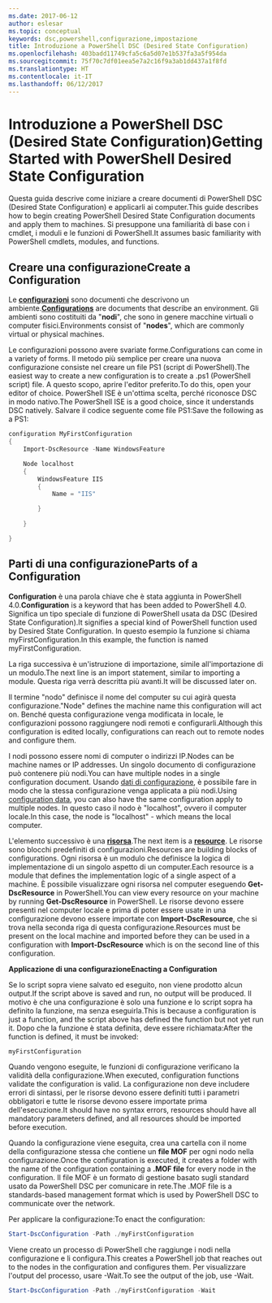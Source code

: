 ```yaml
---
ms.date: 2017-06-12
author: eslesar
ms.topic: conceptual
keywords: dsc,powershell,configurazione,impostazione
title: Introduzione a PowerShell DSC (Desired State Configuration)
ms.openlocfilehash: 403badd11749cfa5c6a5d07e1b537fa3a5f954da
ms.sourcegitcommit: 75f70c7df01eea5e7a2c16f9a3ab1dd437a1f8fd
ms.translationtype: HT
ms.contentlocale: it-IT
ms.lasthandoff: 06/12/2017
---
```

# <a name="getting-started-with-powershell-desired-state-configuration"></a><span data-ttu-id="2c48f-103">Introduzione a PowerShell DSC (Desired State Configuration)</span><span class="sxs-lookup"><span data-stu-id="2c48f-103">Getting Started with PowerShell Desired State Configuration</span></span> #

<span data-ttu-id="2c48f-104">Questa guida descrive come iniziare a creare documenti di PowerShell DSC (Desired State Configuration) e applicarli ai computer.</span><span class="sxs-lookup"><span data-stu-id="2c48f-104">This guide describes how to begin creating PowerShell Desired State Configuration documents and apply them to machines.</span></span> <span data-ttu-id="2c48f-105">Si presuppone una familiarità di base con i cmdlet, i moduli e le funzioni di PowerShell.</span><span class="sxs-lookup"><span data-stu-id="2c48f-105">It assumes basic familiarity with PowerShell cmdlets, modules, and functions.</span></span> 


## <a name="create-a-configuration"></a><span data-ttu-id="2c48f-106">Creare una configurazione</span><span class="sxs-lookup"><span data-stu-id="2c48f-106">Create a Configuration</span></span> ##

<span data-ttu-id="2c48f-107">Le [**configurazioni**](https://msdn.microsoft.com/en-us/powershell/dsc/configurations) sono documenti che descrivono un ambiente.</span><span class="sxs-lookup"><span data-stu-id="2c48f-107">[**Configurations**](https://msdn.microsoft.com/en-us/powershell/dsc/configurations) are documents that describe an environment.</span></span> <span data-ttu-id="2c48f-108">Gli ambienti sono costituiti da "**nodi**", che sono in genere macchine virtuali o computer fisici.</span><span class="sxs-lookup"><span data-stu-id="2c48f-108">Environments consist of "**nodes**", which are commonly virtual or physical machines.</span></span> 

<span data-ttu-id="2c48f-109">Le configurazioni possono avere svariate forme.</span><span class="sxs-lookup"><span data-stu-id="2c48f-109">Configurations can come in a variety of forms.</span></span> <span data-ttu-id="2c48f-110">Il metodo più semplice per creare una nuova configurazione consiste nel creare un file PS1 (script di PowerShell).</span><span class="sxs-lookup"><span data-stu-id="2c48f-110">The easiest way to create a new configuration is to create a .ps1 (PowerShell script) file.</span></span> <span data-ttu-id="2c48f-111">A questo scopo, aprire l'editor preferito.</span><span class="sxs-lookup"><span data-stu-id="2c48f-111">To do this, open your editor of choice.</span></span> <span data-ttu-id="2c48f-112">PowerShell ISE è un'ottima scelta, perché riconosce DSC in modo nativo.</span><span class="sxs-lookup"><span data-stu-id="2c48f-112">The PowerShell ISE is a good choice, since it understands DSC natively.</span></span> <span data-ttu-id="2c48f-113">Salvare il codice seguente come file PS1:</span><span class="sxs-lookup"><span data-stu-id="2c48f-113">Save the following as a PS1:</span></span>

```powershell
configuration MyFirstConfiguration
{
    Import-DscResource -Name WindowsFeature

    Node localhost
    {
        WindowsFeature IIS
        {
            Name = "IIS"

        }
        
    }

}
```
## <a name="parts-of-a-configuration"></a><span data-ttu-id="2c48f-114">Parti di una configurazione</span><span class="sxs-lookup"><span data-stu-id="2c48f-114">Parts of a Configuration</span></span> ##
<span data-ttu-id="2c48f-115">**Configuration** è una parola chiave che è stata aggiunta in PowerShell 4.0.</span><span class="sxs-lookup"><span data-stu-id="2c48f-115">**Configuration** is a keyword that has been added to PowerShell 4.0.</span></span> <span data-ttu-id="2c48f-116">Significa un tipo speciale di funzione di PowerShell usata da DSC (Desired State Configuration).</span><span class="sxs-lookup"><span data-stu-id="2c48f-116">It signifies a special kind of PowerShell function used by Desired State Configuration.</span></span> <span data-ttu-id="2c48f-117">In questo esempio la funzione si chiama myFirstConfiguration.</span><span class="sxs-lookup"><span data-stu-id="2c48f-117">In this example, the function is named myFirstConfiguration.</span></span> 

<span data-ttu-id="2c48f-118">La riga successiva è un'istruzione di importazione, simile all'importazione di un modulo.</span><span class="sxs-lookup"><span data-stu-id="2c48f-118">The next line is an import statement, similar to importing a module.</span></span> <span data-ttu-id="2c48f-119">Questa riga verrà descritta più avanti.</span><span class="sxs-lookup"><span data-stu-id="2c48f-119">It will be discussed later on.</span></span>

<span data-ttu-id="2c48f-120">Il termine "nodo" definisce il nome del computer su cui agirà questa configurazione.</span><span class="sxs-lookup"><span data-stu-id="2c48f-120">"Node" defines the machine name this configuration will act on.</span></span> <span data-ttu-id="2c48f-121">Benché questa configurazione venga modificata in locale, le configurazioni possono raggiungere nodi remoti e configurarli.</span><span class="sxs-lookup"><span data-stu-id="2c48f-121">Although this configuration is edited locally, configurations can reach out to remote nodes and configure them.</span></span> 

<span data-ttu-id="2c48f-122">I nodi possono essere nomi di computer o indirizzi IP.</span><span class="sxs-lookup"><span data-stu-id="2c48f-122">Nodes can be machine names or IP addresses.</span></span> <span data-ttu-id="2c48f-123">Un singolo documento di configurazione può contenere più nodi.</span><span class="sxs-lookup"><span data-stu-id="2c48f-123">You can have multiple nodes in a single configuration document.</span></span> <span data-ttu-id="2c48f-124">Usando [dati di configurazione](https://msdn.microsoft.com/en-us/powershell/dsc/configdata), è possibile fare in modo che la stessa configurazione venga applicata a più nodi.</span><span class="sxs-lookup"><span data-stu-id="2c48f-124">Using [configuration data](https://msdn.microsoft.com/en-us/powershell/dsc/configdata), you can also have the same configuration apply to multiple nodes.</span></span> <span data-ttu-id="2c48f-125">In questo caso il nodo è "localhost", ovvero il computer locale.</span><span class="sxs-lookup"><span data-stu-id="2c48f-125">In this case, the node is "localhost" - which means the local computer.</span></span> 

<span data-ttu-id="2c48f-126">L'elemento successivo è una [**risorsa**](https://msdn.microsoft.com/en-us/powershell/dsc/resources).</span><span class="sxs-lookup"><span data-stu-id="2c48f-126">The next item is a [**resource**](https://msdn.microsoft.com/en-us/powershell/dsc/resources).</span></span> <span data-ttu-id="2c48f-127">Le risorse sono blocchi predefiniti di configurazioni.</span><span class="sxs-lookup"><span data-stu-id="2c48f-127">Resources are building blocks of configurations.</span></span> <span data-ttu-id="2c48f-128">Ogni risorsa è un modulo che definisce la logica di implementazione di un singolo aspetto di un computer.</span><span class="sxs-lookup"><span data-stu-id="2c48f-128">Each resource is a module that defines the implementation logic of a single aspect of a machine.</span></span> <span data-ttu-id="2c48f-129">È possibile visualizzare ogni risorsa nel computer eseguendo **Get-DscResource** in PowerShell.</span><span class="sxs-lookup"><span data-stu-id="2c48f-129">You can view every resource on your machine by running **Get-DscResource** in PowerShell.</span></span> <span data-ttu-id="2c48f-130">Le risorse devono essere presenti nel computer locale e prima di poter essere usate in una configurazione devono essere importate con **Import-DscResource**, che si trova nella seconda riga di questa configurazione.</span><span class="sxs-lookup"><span data-stu-id="2c48f-130">Resources must be present on the local machine and imported before they can be used in a configuration with **Import-DscResource** which is on the second line of this configuration.</span></span> 

<span data-ttu-id="2c48f-131">**Applicazione di una configurazione**</span><span class="sxs-lookup"><span data-stu-id="2c48f-131">**Enacting a Configuration**</span></span>

<span data-ttu-id="2c48f-132">Se lo script sopra viene salvato ed eseguito, non viene prodotto alcun output.</span><span class="sxs-lookup"><span data-stu-id="2c48f-132">If the script above is saved and run, no output will be produced.</span></span> <span data-ttu-id="2c48f-133">Il motivo è che una configurazione è solo una funzione e lo script sopra ha definito la funzione, ma senza eseguirla.</span><span class="sxs-lookup"><span data-stu-id="2c48f-133">This is because a configuration is just a function, and the script above has defined the function but not yet run it.</span></span> <span data-ttu-id="2c48f-134">Dopo che la funzione è stata definita, deve essere richiamata:</span><span class="sxs-lookup"><span data-stu-id="2c48f-134">After the function is defined, it must be invoked:</span></span>
```powershell
myFirstConfiguration
```

<span data-ttu-id="2c48f-135">Quando vengono eseguite, le funzioni di configurazione verificano la validità della configurazione.</span><span class="sxs-lookup"><span data-stu-id="2c48f-135">When executed, configuration functions validate the configuration is valid.</span></span> <span data-ttu-id="2c48f-136">La configurazione non deve includere errori di sintassi, per le risorse devono essere definiti tutti i parametri obbligatori e tutte le risorse devono essere importate prima dell'esecuzione.</span><span class="sxs-lookup"><span data-stu-id="2c48f-136">It should have no syntax errors, resources should have all mandatory parameters defined, and all resources should be imported before execution.</span></span>

<span data-ttu-id="2c48f-137">Quando la configurazione viene eseguita, crea una cartella con il nome della configurazione stessa che contiene un **file MOF** per ogni nodo nella configurazione.</span><span class="sxs-lookup"><span data-stu-id="2c48f-137">Once the configuration is executed, it creates a folder with the name of the configuration containing a **.MOF file** for every node in the configuration.</span></span> <span data-ttu-id="2c48f-138">Il file MOF è un formato di gestione basato sugli standard usato da PowerShell DSC per comunicare in rete.</span><span class="sxs-lookup"><span data-stu-id="2c48f-138">The .MOF file is a standards-based management format which is used by PowerShell DSC to communicate over the network.</span></span>

<span data-ttu-id="2c48f-139">Per applicare la configurazione:</span><span class="sxs-lookup"><span data-stu-id="2c48f-139">To enact the configuration:</span></span>
```powershell
Start-DscConfiguration -Path ./myFirstConfiguration
```
<span data-ttu-id="2c48f-140">Viene creato un processo di PowerShell che raggiunge i nodi nella configurazione e li configura.</span><span class="sxs-lookup"><span data-stu-id="2c48f-140">This creates a PowerShell job that reaches out to the nodes in the configuration and configures them.</span></span> <span data-ttu-id="2c48f-141">Per visualizzare l'output del processo, usare -Wait.</span><span class="sxs-lookup"><span data-stu-id="2c48f-141">To see the output of the job, use -Wait.</span></span> 
```powershell
Start-DscConfiguration -Path ./myFirstConfiguration -Wait
```

